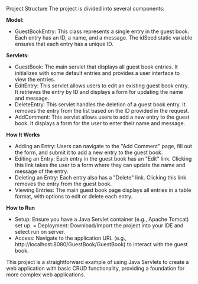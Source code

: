 Project Structure
The project is divided into several components:

**Model:**
- GuestBookEntry: This class represents a single entry in the guest book. Each entry has an ID, a name, and a message. The idSeed static variable ensures that each entry has a unique ID.

**Servlets:**
- GuestBook: The main servlet that displays all guest book entries. It initializes with some default entries and provides a user interface to view the entries.
- EditEntry: This servlet allows users to edit an existing guest book entry. It retrieves the entry by ID and displays a form for updating the name and message.
- DeleteEntry: This servlet handles the deletion of a guest book entry. It removes the entry from the list based on the ID provided in the request.
- AddComment: This servlet allows users to add a new entry to the guest book. It displays a form for the user to enter their name and message.
  
**How It Works**
- Adding an Entry: Users can navigate to the "Add Comment" page, fill out the form, and submit it to add a new entry to the guest book.
- Editing an Entry: Each entry in the guest book has an "Edit" link. Clicking this link takes the user to a form where they can update the name and message of the entry.
- Deleting an Entry: Each entry also has a "Delete" link. Clicking this link removes the entry from the guest book.
- Viewing Entries: The main guest book page displays all entries in a table format, with options to edit or delete each entry.
  
**How to Run**
- Setup: Ensure you have a Java Servlet container (e.g., Apache Tomcat) set up.
= Deployment: Download/Import the project into your IDE and select run on server.
- Access: Navigate to the application URL (e.g., http://localhost:8080/GuestBook/GuestBook) to interact with the guest book.

This project is a straightforward example of using Java Servlets to create a web application with basic CRUD functionality, providing a foundation for more complex web applications.
